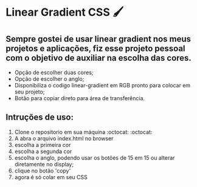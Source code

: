 # Linear Gradient CSS  :paintbrush: 



## Sempre gostei de usar linear gradient nos meus projetos e aplicações, fiz esse projeto pessoal com o objetivo de auxiliar na escolha das cores.



- Opção de escolher duas cores;
- Opção de escolher o anglo;
- Disponibiliza o codigo linear-gradient em RGB pronto para colocar em seu projeto;
- Botão para copiar direto para área de transferência.



## Intruções de uso:

1. Clone o repositorio em sua máquina :octocat: :octocat:
2. A abra o arquivo index.html no browser
3. escolha a primeira cor
4. escolha a segunda cor
5. escolha o anglo, podendo usar os botões de 15 em 15 ou alterar diretamente no display;
6. clique no botão 'copy'
7. agora é só colar em seu CSS